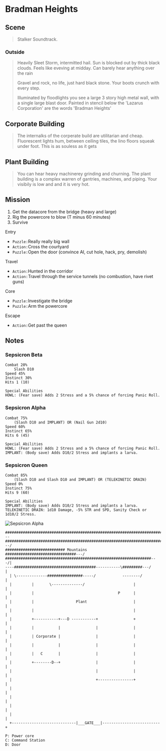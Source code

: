 # Bradman Heights
## Scene

> Stalker Soundtrack.

### Outside
> Heavily Sleet Storm, intermitted hail. Sun is blocked out by thick black clouds. Feels like eveving at midday. Can barely hear anything over the rain
> 
> Gravel and rock, no life, just hard black stone. Your boots crunch with every step.
> 
> Illuminated by floodlights you see a large 3 story high metal wall, with a single large blast door. Painted in stencil below the 'Lazarus Corporation' are the words 'Bradman Heights'

## Corporate Building

> The internalks of the corperate build are utilitarian and cheap. Fluorescent lights hum, between ceiling tiles, the lino floors squeak under foot. This is as souless as it gets

## Plant Building

> You can hear heavy machinerey grinding and churning. The plant building is a complex warren of gantries, machines, and piping. Your visibily is low and and it is very hot.

## Mission

1. Get the datacore from the bridge (heavy and large)
1. Rig the powercore to blow (T minus 60 minutes)
1. Survive

Entry

- `Puzzle:`Really really big wall
- `Action:`Cross the courtyard
- `Puzzle:`Open the door (convince AI, cut hole, hack, pry, demolish)

Travel

- `Action:`Hunted in the corridor 
- `Action:`Travel through the service tunnels (no combustion, have rivet guns)

Core

- `Puzzle:`Investigate the bridge
- `Puzzle:`Arm the powercore

Escape

- `Action:`Get past the queen


## Notes

### Sepsicron Beta
```
Combat 20%
	Slash D10
Speed 45%
Instinct 30%
Hits 1 (10)

Special Abilities
HOWL: (Fear save) Adds 2 Stress and a 5% chance of forcing Panic Roll.
```

### Sepsicron Alpha
```
Combat 75%
	(Slash D10 and IMPLANT) OR (Nail Gun 2d10)
Speed 60%
Instinct 65%
Hits 6 (45)

Special Abilities
HOWL: (Fear save) Adds 2 Stress and a 5% chance of forcing Panic Roll.
IMPLANT: (Body save) Adds D10/2 Stress and implants a larva.
```

### Sepsicron Queen
```
Combat 85%
	(Slash D10 and Slash D10 and IMPLANT) OR (TELEKINETIC DRAIN)
Speed 0%
Instinct 75%
Hits 9 (60)

Special Abilities
IMPLANT: (Body save) Adds D10/2 Stress and implants a larva.
TELEKINETIC DRAIN: 1d10 Damage, -5% STR and SPD, Sanity Check or 1d10/2 Stress.
```

<img src="https://i.redd.it/1tkwmud5s4d31.jpg" alt="Sepsicron Alpha"
	title="Sepsicron Alpha"/>


```
##############################################################################---
##########################################################################---/   
########################### Mountains ################################---/       
##################################################################---/|          
----#####################################-----------\#########---/    |          
  | \--------------################-----/            --------/        |          
  |         |       \--------------/                      |           |          
  |         |                                      P      |           |          
  |         |                   Plant                     |           |          
  |         |                                             |           |          
  |         +-----------+---D -----------+                +           |          
  |         |           |                |                |           |          
  |         | Corporate |                |                |           |          
  |         |           |                |                |           |          
  |         |   C       |                |                |           |          
  |         +--------D--+                |                |           |          
  |                                      |                |           |          
  |                                      +----------------+           |          
  |                                                                   |          
  |                                                                   |          
  |                                                                   |          
  |                                                                   |          
  +-----------------------------|___GATE___|--------------------------+          

P: Power core
C: Command Station
D: Door
```
